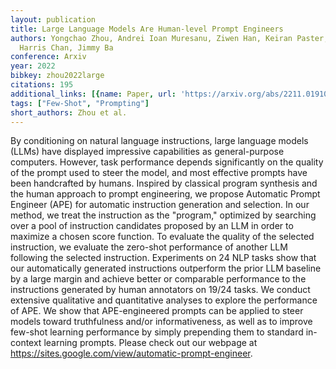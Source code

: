 ```yaml
---
layout: publication
title: Large Language Models Are Human-level Prompt Engineers
authors: Yongchao Zhou, Andrei Ioan Muresanu, Ziwen Han, Keiran Paster, Silviu Pitis,
  Harris Chan, Jimmy Ba
conference: Arxiv
year: 2022
bibkey: zhou2022large
citations: 195
additional_links: [{name: Paper, url: 'https://arxiv.org/abs/2211.01910'}]
tags: ["Few-Shot", "Prompting"]
short_authors: Zhou et al.
---
```

By conditioning on natural language instructions, large language models
(LLMs) have displayed impressive capabilities as general-purpose computers.
However, task performance depends significantly on the quality of the prompt
used to steer the model, and most effective prompts have been handcrafted by
humans. Inspired by classical program synthesis and the human approach to
prompt engineering, we propose Automatic Prompt Engineer (APE) for automatic
instruction generation and selection. In our method, we treat the instruction
as the "program," optimized by searching over a pool of instruction candidates
proposed by an LLM in order to maximize a chosen score function. To evaluate
the quality of the selected instruction, we evaluate the zero-shot performance
of another LLM following the selected instruction. Experiments on 24 NLP tasks
show that our automatically generated instructions outperform the prior LLM
baseline by a large margin and achieve better or comparable performance to the
instructions generated by human annotators on 19/24 tasks. We conduct extensive
qualitative and quantitative analyses to explore the performance of APE. We
show that APE-engineered prompts can be applied to steer models toward
truthfulness and/or informativeness, as well as to improve few-shot learning
performance by simply prepending them to standard in-context learning prompts.
Please check out our webpage at
https://sites.google.com/view/automatic-prompt-engineer.